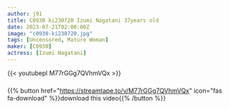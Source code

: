 ```yaml
---
author: j91
title: C0930 ki230720 Izumi Nagatani 37years old
date: 2023-07-21T02:00:00Z
image: "c0930-ki230720.jpg"
tags: [Uncensored, Mature Woman]
maker: [C0930]
actress: [Izumi Nagatani]
---
```



{{< youtubepl M77rGGg7QVhmVQx >}}
###

{{% button href="https://streamtape.to/v/M77rGGg7QVhmVQx" icon="fas fa-download" %}}download this video{{% /button %}}

